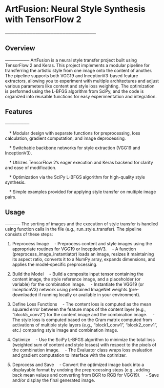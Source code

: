 # ArtFusion: Neural Style Synthesis with TensorFlow 2
──────────────────────────────

## Overview
────────
ArtFusion is a neural style transfer project built using TensorFlow 2 and Keras. This project implements a modular pipeline for transferring the artistic style from one image onto the content of another. The pipeline supports both VGG19 and InceptionV3-based feature extractors, allowing you to experiment with multiple architectures and adjust various parameters like content and style loss weighting. The optimization is performed using the L-BFGS algorithm from SciPy, and the code is organized into reusable functions for easy experimentation and integration.

## Features
────────

 * Modular design with separate functions for preprocessing, loss calculation, gradient computation, and image deprocessing.

 * Switchable backbone networks for style extraction (VGG19 and InceptionV3).

 * Utilizes TensorFlow 2’s eager execution and Keras backend for clarity and ease of modification.

 * Optimization via the SciPy L-BFGS algorithm for high-quality style synthesis.

 * Simple examples provided for applying style transfer on multiple image pairs.


## Usage
─────
The sorting of images and the execution of style transfer is handled using function calls in the file (e.g., run_style_transfer). The pipeline consists of these steps:

1. Preprocess Image
 - Preprocess content and style images using the appropriate routines for VGG19 or InceptionV3.
 - A function (preprocess_image_instantiator) loads an image, resizes it maintaining its aspect ratio, converts it to a NumPy array, expands dimensions, and applies the model-specific preprocessing.

2. Build the Model
 - Build a composite input tensor containing the content image, the style reference image, and a placeholder (or variable) for the combination image.
 - Instantiate the VGG19 (or InceptionV3) network using pretrained ImageNet weights (pre-downloaded if running locally or available in your environment).

3. Define Loss Functions
 - The content loss is computed as the mean squared error between the feature maps of the content layer (e.g., “block5_conv2”) for the content image and the combination image.
 - The style loss is computed based on the Gram matrix computed from activations of multiple style layers (e.g., “block1_conv1”, “block2_conv1”, etc.) comparing style image and combination image.

4. Optimize
 - Use the SciPy L-BFGS algorithm to minimize the total loss (weighted sum of content and style losses) with respect to the pixels of the combination image.
 - The Evaluator class wraps loss evaluation and gradient computation to interface with the optimizer.

5. Deprocess and Save
 - Convert the optimized image back into a displayable format by undoing the preprocessing steps (e.g., adding back mean values and converting from BGR to RGB for VGG19).
 - Save and/or display the final generated image.
